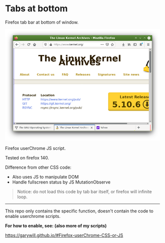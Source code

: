 # Tabs at bottom

Firefox tab bar at bottom of window.

![screenshot](Screenshot.png)

Firefox userChrome JS script.

Tested on firefox 140.

Difference from other CSS code:
- Also uses JS to manipulate DOM
- Handle fullscreen status by JS MutationObserve

> Notice: do not load this code by tab bar itself, or firefox will infinite loop.

---------------------

This repo only contains the specific function, doesn't contain the code to enable userchrome scripts.

**For how to enable, see: (also more of my scripts)**

https://garywill.github.io/#Firefox-userChrome-CSS-or-JS

